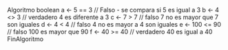 Algoritmo boolean
	a <- 5 == 3
	// Falso - se compara si 5 es igual a 3 
	b <- 4 <> 3
	// verdadero 4 es diferente a 3 
	c <- 7 > 7
	// falso 7 no es mayor que 7 son iguales
	d <- 4 < 4
	// falso 4 no es mayor a 4 son iguales
	e <- 100 <= 90
    // falso 100 es mayor que 90 
	f <- 40 >= 40
	// verdadero 40 es igual a 40 
FinAlgoritmo
